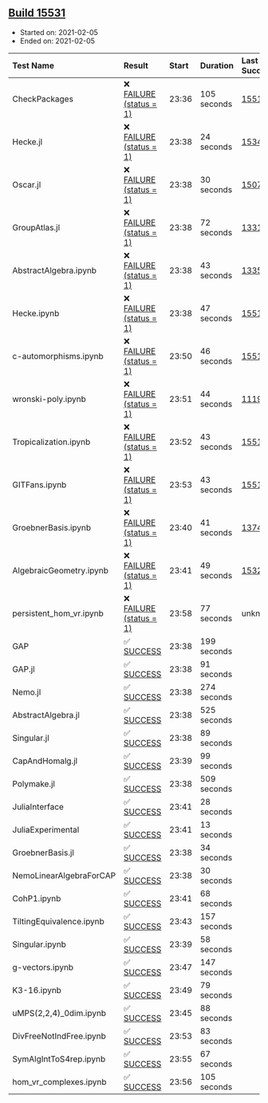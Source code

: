 ## [Build 15531](https://oscarci.mathematik.uni-kl.de/job/oscar/15531/)

* Started on: 2021-02-05
* Ended on: 2021-02-05

| Test Name    | Result | Start | Duration | Last Success | First Failure |
|:-------------|:-------|:------|:---------|:-------------|:--------------|
| CheckPackages | ❌ [FAILURE (status = 1)](https://oscarci.mathematik.uni-kl.de/job/oscar/15531/artifact/logs/build-15531/CheckPackages.log) | 23:36 | 105 seconds | [15514](https://oscarci.mathematik.uni-kl.de/job/oscar/15514/) | [15515](https://oscarci.mathematik.uni-kl.de/job/oscar/15515/) |
| Hecke.jl | ❌ [FAILURE (status = 1)](https://oscarci.mathematik.uni-kl.de/job/oscar/15531/artifact/logs/build-15531/Hecke.jl.log) | 23:38 | 24 seconds | [15344](https://oscarci.mathematik.uni-kl.de/job/oscar/15344/) | [15348](https://oscarci.mathematik.uni-kl.de/job/oscar/15348/) |
| Oscar.jl | ❌ [FAILURE (status = 1)](https://oscarci.mathematik.uni-kl.de/job/oscar/15531/artifact/logs/build-15531/Oscar.jl.log) | 23:38 | 30 seconds | [15079](https://oscarci.mathematik.uni-kl.de/job/oscar/15079/) | [15080](https://oscarci.mathematik.uni-kl.de/job/oscar/15080/) |
| GroupAtlas.jl | ❌ [FAILURE (status = 1)](https://oscarci.mathematik.uni-kl.de/job/oscar/15531/artifact/logs/build-15531/GroupAtlas.jl.log) | 23:38 | 72 seconds | [13311](https://oscarci.mathematik.uni-kl.de/job/oscar/13311/) | [13312](https://oscarci.mathematik.uni-kl.de/job/oscar/13312/) |
| AbstractAlgebra.ipynb | ❌ [FAILURE (status = 1)](https://oscarci.mathematik.uni-kl.de/job/oscar/15531/artifact/logs/build-15531/AbstractAlgebra.ipynb.log) | 23:38 | 43 seconds | [13355](https://oscarci.mathematik.uni-kl.de/job/oscar/13355/) | [13356](https://oscarci.mathematik.uni-kl.de/job/oscar/13356/) |
| Hecke.ipynb | ❌ [FAILURE (status = 1)](https://oscarci.mathematik.uni-kl.de/job/oscar/15531/artifact/logs/build-15531/Hecke.ipynb.log) | 23:38 | 47 seconds | [15514](https://oscarci.mathematik.uni-kl.de/job/oscar/15514/) | [15515](https://oscarci.mathematik.uni-kl.de/job/oscar/15515/) |
| c-automorphisms.ipynb | ❌ [FAILURE (status = 1)](https://oscarci.mathematik.uni-kl.de/job/oscar/15531/artifact/logs/build-15531/c-automorphisms.ipynb.log) | 23:50 | 46 seconds | [15514](https://oscarci.mathematik.uni-kl.de/job/oscar/15514/) | [15515](https://oscarci.mathematik.uni-kl.de/job/oscar/15515/) |
| wronski-poly.ipynb | ❌ [FAILURE (status = 1)](https://oscarci.mathematik.uni-kl.de/job/oscar/15531/artifact/logs/build-15531/wronski-poly.ipynb.log) | 23:51 | 44 seconds | [11192](https://oscarci.mathematik.uni-kl.de/job/oscar/11192/) | [11193](https://oscarci.mathematik.uni-kl.de/job/oscar/11193/) |
| Tropicalization.ipynb | ❌ [FAILURE (status = 1)](https://oscarci.mathematik.uni-kl.de/job/oscar/15531/artifact/logs/build-15531/Tropicalization.ipynb.log) | 23:52 | 43 seconds | [15514](https://oscarci.mathematik.uni-kl.de/job/oscar/15514/) | [15515](https://oscarci.mathematik.uni-kl.de/job/oscar/15515/) |
| GITFans.ipynb | ❌ [FAILURE (status = 1)](https://oscarci.mathematik.uni-kl.de/job/oscar/15531/artifact/logs/build-15531/GITFans.ipynb.log) | 23:53 | 43 seconds | [15514](https://oscarci.mathematik.uni-kl.de/job/oscar/15514/) | [15515](https://oscarci.mathematik.uni-kl.de/job/oscar/15515/) |
| GroebnerBasis.ipynb | ❌ [FAILURE (status = 1)](https://oscarci.mathematik.uni-kl.de/job/oscar/15531/artifact/logs/build-15531/GroebnerBasis.ipynb.log) | 23:40 | 41 seconds | [13748](https://oscarci.mathematik.uni-kl.de/job/oscar/13748/) | [13749](https://oscarci.mathematik.uni-kl.de/job/oscar/13749/) |
| AlgebraicGeometry.ipynb | ❌ [FAILURE (status = 1)](https://oscarci.mathematik.uni-kl.de/job/oscar/15531/artifact/logs/build-15531/AlgebraicGeometry.ipynb.log) | 23:41 | 49 seconds | [15322](https://oscarci.mathematik.uni-kl.de/job/oscar/15322/) | [15323](https://oscarci.mathematik.uni-kl.de/job/oscar/15323/) |
| persistent_hom_vr.ipynb | ❌ [FAILURE (status = 1)](https://oscarci.mathematik.uni-kl.de/job/oscar/15531/artifact/logs/build-15531/persistent_hom_vr.ipynb.log) | 23:58 | 77 seconds | unknown | unknown |
| GAP | ✅ [SUCCESS](https://oscarci.mathematik.uni-kl.de/job/oscar/15531/artifact/logs/build-15531/GAP.log) | 23:38 | 199 seconds |  |  |
| GAP.jl | ✅ [SUCCESS](https://oscarci.mathematik.uni-kl.de/job/oscar/15531/artifact/logs/build-15531/GAP.jl.log) | 23:38 | 91 seconds |  |  |
| Nemo.jl | ✅ [SUCCESS](https://oscarci.mathematik.uni-kl.de/job/oscar/15531/artifact/logs/build-15531/Nemo.jl.log) | 23:38 | 274 seconds |  |  |
| AbstractAlgebra.jl | ✅ [SUCCESS](https://oscarci.mathematik.uni-kl.de/job/oscar/15531/artifact/logs/build-15531/AbstractAlgebra.jl.log) | 23:38 | 525 seconds |  |  |
| Singular.jl | ✅ [SUCCESS](https://oscarci.mathematik.uni-kl.de/job/oscar/15531/artifact/logs/build-15531/Singular.jl.log) | 23:38 | 89 seconds |  |  |
| CapAndHomalg.jl | ✅ [SUCCESS](https://oscarci.mathematik.uni-kl.de/job/oscar/15531/artifact/logs/build-15531/CapAndHomalg.jl.log) | 23:39 | 99 seconds |  |  |
| Polymake.jl | ✅ [SUCCESS](https://oscarci.mathematik.uni-kl.de/job/oscar/15531/artifact/logs/build-15531/Polymake.jl.log) | 23:38 | 509 seconds |  |  |
| JuliaInterface | ✅ [SUCCESS](https://oscarci.mathematik.uni-kl.de/job/oscar/15531/artifact/logs/build-15531/JuliaInterface.log) | 23:41 | 28 seconds |  |  |
| JuliaExperimental | ✅ [SUCCESS](https://oscarci.mathematik.uni-kl.de/job/oscar/15531/artifact/logs/build-15531/JuliaExperimental.log) | 23:41 | 13 seconds |  |  |
| GroebnerBasis.jl | ✅ [SUCCESS](https://oscarci.mathematik.uni-kl.de/job/oscar/15531/artifact/logs/build-15531/GroebnerBasis.jl.log) | 23:38 | 34 seconds |  |  |
| NemoLinearAlgebraForCAP | ✅ [SUCCESS](https://oscarci.mathematik.uni-kl.de/job/oscar/15531/artifact/logs/build-15531/NemoLinearAlgebraForCAP.log) | 23:38 | 30 seconds |  |  |
| CohP1.ipynb | ✅ [SUCCESS](https://oscarci.mathematik.uni-kl.de/job/oscar/15531/artifact/logs/build-15531/CohP1.ipynb.log) | 23:41 | 68 seconds |  |  |
| TiltingEquivalence.ipynb | ✅ [SUCCESS](https://oscarci.mathematik.uni-kl.de/job/oscar/15531/artifact/logs/build-15531/TiltingEquivalence.ipynb.log) | 23:43 | 157 seconds |  |  |
| Singular.ipynb | ✅ [SUCCESS](https://oscarci.mathematik.uni-kl.de/job/oscar/15531/artifact/logs/build-15531/Singular.ipynb.log) | 23:39 | 58 seconds |  |  |
| g-vectors.ipynb | ✅ [SUCCESS](https://oscarci.mathematik.uni-kl.de/job/oscar/15531/artifact/logs/build-15531/g-vectors.ipynb.log) | 23:47 | 147 seconds |  |  |
| K3-16.ipynb | ✅ [SUCCESS](https://oscarci.mathematik.uni-kl.de/job/oscar/15531/artifact/logs/build-15531/K3-16.ipynb.log) | 23:49 | 79 seconds |  |  |
| uMPS(2,2,4)_0dim.ipynb | ✅ [SUCCESS](https://oscarci.mathematik.uni-kl.de/job/oscar/15531/artifact/logs/build-15531/uMPS-2-2-4-_0dim.ipynb.log) | 23:45 | 88 seconds |  |  |
| DivFreeNotIndFree.ipynb | ✅ [SUCCESS](https://oscarci.mathematik.uni-kl.de/job/oscar/15531/artifact/logs/build-15531/DivFreeNotIndFree.ipynb.log) | 23:53 | 83 seconds |  |  |
| SymAlgIntToS4rep.ipynb | ✅ [SUCCESS](https://oscarci.mathematik.uni-kl.de/job/oscar/15531/artifact/logs/build-15531/SymAlgIntToS4rep.ipynb.log) | 23:55 | 67 seconds |  |  |
| hom_vr_complexes.ipynb | ✅ [SUCCESS](https://oscarci.mathematik.uni-kl.de/job/oscar/15531/artifact/logs/build-15531/hom_vr_complexes.ipynb.log) | 23:56 | 105 seconds |  |  |
